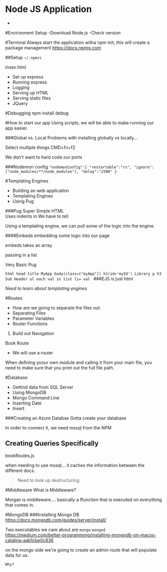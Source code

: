 # Node JS Application
-

#Environment Setup
-Download Node.js
-Check version

#Terminal
Always start the application witha npm init, this will create a package management
https://docs.npmjs.com

##Setup `~/.npmrc`


inxex.html
- Set up express
- Running express
- Logging
- Serving up HTML
- Serving static files
- JQuery


#Debugging
npm install debug

#How to start our app
Using scripts, we will be able to make running our app easier. 

###Global vs. Local
Problems with installing globally vs locally... 

Select multiple things CMD+fn+f2 

We don't want to hard code our ports

###Nodemon config
`"nodemonConfig":{
    "restartable":"rs",
    "ignore":["node_modules/**/node_modules"],
    "delay":"2500"
  }`

  

#Templating Engines
- Building an web application
- Templating Engines
- Using Pug

###Pug
Super Simple HTML <br>
Uses indents in
We have to tell <br>

Using a templating engine, we can pull some of the logic into the engine.

####Embeds
embedding some logic into our page

embeds takes an array

passing in a list 

Very Basic Pug

`html
    head
        title MyApp
    body(class=["myApp"])
        h1(id='myId') Library
        p
            h3 Sub Header
        ul
            each val in list
                li= val `
###EJS
is just html

*Need to learn about templating engines*


#Routes
- How are we going to separate the files out.
- Separating Files
- Parameter Variables
- Router Functions

1. Build out Navigation

Book Route
- We will use a router 

When defining yoour own module and calling it from your main file, you need to make sure that you print out the full file path.

#Database 
- Gettind data from SQL Server
- Using MongoDB
- Mongo Command Line
- Inserting Date
- Insert

###Creating an Azure Databse
Gotta create your database

In order to connect it, we need mssql from the NPM

## Creating Queries Specifically
bookRoutes.js

when needing to use mssql... it caches the information between the different docs.

>Need to look up destructuring.


#Middleware
What is Middleware?

Morgan is middleware.... basically a ffunction that is executed on everything that comes in. 

#MongoDB
###Installing Mongo DB
https://docs.mongodb.com/guides/server/install/ 

Two executables we care about are 
`mongo`
`mongod`
https://medium.com/better-programming/installing-mongodb-on-macos-catalina-aab1cbe0c836

on the mongo side we're going to create an admin route that will populate data for us.

```html
Why?
```

